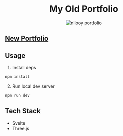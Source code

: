 <div align="center">
<h1>My Old Portfolio</h1>
<img  src="https://user-images.githubusercontent.com/32486682/177661402-950d65c4-c738-4422-9f76-5b6df9b3d0f7.gif" alt="nilooy portfolio"/>
</div>

## [New Portfolio](https://nilooy.dev)

## Usage

1. Install deps
```sh
npm install
```

2. Run local dev server
```sh
npm run dev
```

## Tech Stack
- Svelte
- Three.js



